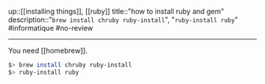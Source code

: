 up::[[installing things]], [[ruby]]
title::"how to install ruby and gem"
description::"`brew install chruby ruby-install`", "`ruby-install ruby`"
#informatique #no-review 

----

You need [[homebrew]].

```bash
$> brew install chruby ruby-install
$> ruby-install ruby
```